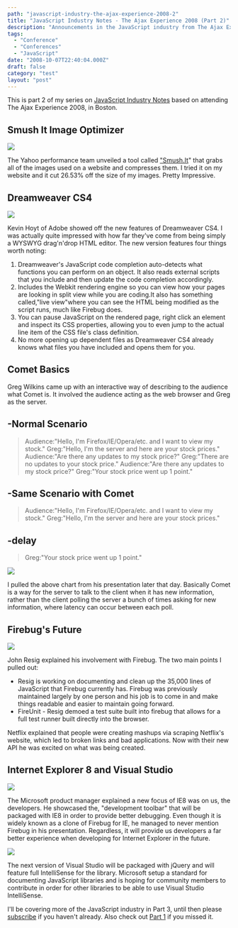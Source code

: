 ```yaml
---
path: "javascript-industry-the-ajax-experience-2008-2"
title: "JavaScript Industry Notes - The Ajax Experience 2008 (Part 2)"
description: "Announcements in the JavaScript industry from The Ajax Experience 2008 in Boston."
tags: 
  - "Conference"
  - "Conferences"
  - "JavaScript"
date: "2008-10-07T22:40:04.000Z"
draft: false
category: "test"
layout: "post"
---
```


This is part 2 of my series on [JavaScript Industry Notes](http://marcgrabanski.com/article/javascript-industry-the-ajax-experience-2008-1) based on attending The Ajax Experience 2008, in Boston.

## Smush It Image Optimizer
![](http://marcgrabanski.com/img/smushit.jpg)

The Yahoo performance team unveiled a tool called ["Smush.It](http://smushit.com/)" that grabs all of the images used on a website and compresses them. I tried it on my website and it cut 26.53% off the size of my images. Pretty Impressive.

## Dreamweaver CS4
![](http://marcgrabanski.com/img/dreamweaver-cs4.jpg)

Kevin Hoyt of Adobe showed off the new features of Dreamweaver CS4. I was actually quite impressed with how far they've come from being simply a WYSWYG drag'n'drop HTML editor. The new version features four things worth noting:

1. Dreamweaver's JavaScript code completion auto-detects what functions you can perform on an object. It also reads external scripts that you include and then update the code completion accordingly.
2. Includes the Webkit rendering engine so you can view how your pages are looking in split view while you are coding.It also has something called,"live view"where you can see the HTML being modified as the script runs, much like Firebug does.
3. You can pause JavaScript on the rendered page, right click an element and inspect its CSS properties, allowing you to even jump to the actual line item of the CSS file's class definition.
4. No more opening up dependent files as Dreamweaver CS4 already knows what files you have included and opens them for you.

## Comet Basics
Greg Wilkins came up with an interactive way of describing to the audience what Comet is. It involved the audience acting as the web browser and Greg as the server.
> 
-Normal Scenario
-
> 
> Audience:"Hello, I'm Firefox/IE/Opera/etc. and I want to view my stock."
> Greg:"Hello, I'm the server and here are your stock prices."
> Audience:"Are there any updates to my stock price?"
> Greg:"There are no updates to your stock price."
> Audience:"Are there any updates to my stock price?"
> Greg:"Your stock price went up 1 point."
> 
> 
-Same Scenario with Comet
-
> Audience:"Hello, I'm Firefox/IE/Opera/etc. and I want to view my stock."
> Greg:"Hello, I'm the server and here are your stock prices."
> 
-delay
-
> Greg:"Your stock price went up 1 point."

![](http://marcgrabanski.com/img/comet-chart.jpg)

I pulled the above chart from his presentation later that day. Basically Comet is a way for the server to talk to the client when it has new information, rather than the client polling the server a bunch of times asking for new information, where latency can occur between each poll.

## Firebug's Future
![](http://marcgrabanski.com/img/firebug.jpg)

John Resig explained his involvement with Firebug. The two main points I pulled out:
- Resig is working on documenting and clean up the 35,000 lines of JavaScript that Firebug currently has. Firebug was previously maintained largely by one person and his job is to come in and make things readable and easier to maintain going forward.
- FireUnit - Resig demoed a test suite built into firebug that allows for a full test runner built directly into the browser.

Netflix explained that people were creating mashups via scraping Netflix's website, which led to broken links and bad applications. Now with their new API he was excited on what was being created.

## Internet Explorer 8 and Visual Studio
![](http://marcgrabanski.com/img/logo-ie8-beta.jpg)

The Microsoft product manager explained a new focus of IE8 was on us, the developers. He showcased the, "development toolbar" that will be packaged with IE8 in order to provide better debugging. Even though it is widely known as a clone of Firebug for IE, he managed to never mention Firebug in his presentation. Regardless, it will provide us developers a far better experience when developing for Internet Explorer in the future.

![](http://marcgrabanski.com/img/logo-visual-studio.jpg)

The next version of Visual Studio will be packaged with jQuery and will feature full IntelliSense for the library. Microsoft setup a standard for documenting JavaScript libraries and is hoping for community members to contribute in order for other libraries to be able to use Visual Studio IntelliSense.

I'll be covering more of the JavaScript industry in Part 3, until then please [subscribe](http://feeds.feedburner.com/allTrades) if you haven't already. Also check out [Part 1](http://marcgrabanski.com/article/javascript-industry-the-ajax-experience-2008-1) if you missed it.